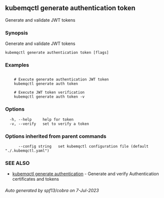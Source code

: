 ## kubemqctl generate authentication token

Generate and validate JWT tokens

### Synopsis

Generate and validate JWT tokens

```
kubemqctl generate authentication token [flags]
```

### Examples

```

	# Execute generate authentication JWT token
 	kubemqctl generate auth token

	# Execute JWT token verification
 	kubemqctl generate auth token -v

```

### Options

```
  -h, --help     help for token
  -v, --verify   set to verify a token
```

### Options inherited from parent commands

```
      --config string   set kubemqctl configuration file (default "./.kubemqctl.yaml")
```

### SEE ALSO

* [kubemqctl generate authentication](kubemqctl_generate_authentication.md)	 - Generate and verify Authentication certificates and tokens

###### Auto generated by spf13/cobra on 7-Jul-2023
